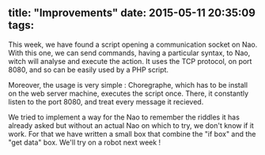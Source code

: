 title: "Improvements"
date: 2015-05-11 20:35:09
tags:
---

This week, we have found a script opening a communication socket on Nao. With this one, we can send commands, having a particular syntax, to Nao, witch will analyse and execute the action. It uses the TCP protocol, on port 8080, and so can be easily used by a PHP script. 

Moreover, the usage is very simple : Choregraphe, which has to be install on the web server machine, executes the script once. There, it constantly listen to the port 8080, and treat every message it recieved.

We tried to implement a way for the Nao to remember the riddles it has already asked but without an actual Nao on which to try, we don't know if it work. For that we have written a small box that combine the "if box" and the "get data" box. We'll try on a robot next week !